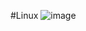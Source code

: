 #Linux
![image](https://github.com/adminjakab/cheat-sheets/assets/82908557/dd74e72f-3dbf-4ab3-a1a5-32cc053a47d4)
